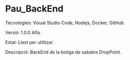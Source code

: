 # Pau_BackEnd

Tecnologies: Visual Studio Code, Nodejs, Docker, GitHub.

Versió: 1.0.0 Alfa.

Estat: Llest per utilitzar.

Descripció: BackEnd de la botiga de sabates DropPoint.
